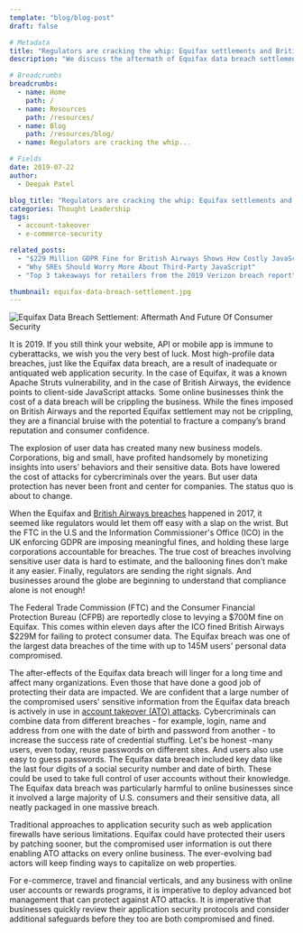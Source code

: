 ```yaml
---
template: "blog/blog-post"
draft: false

# Metadata
title: "Regulators are cracking the whip: Equifax settlements and British Airways fines are just the beginning"
description: "We discuss the aftermath of Equifax data breach settlement, how the regulators are giving the right signals and how the security posture of organizations needs to evolve to protect from similar account takeover attacks in future."

# Breadcrumbs
breadcrumbs:
  - name: Home
    path: /
  - name: Resources
    path: /resources/
  - name: Blog
    path: /resources/blog/
  - name: Regulators are cracking the whip...

# Fields
date: 2019-07-22
author:
  - Deepak Patel

blog_title: "Regulators are cracking the whip: Equifax settlements and British Airways fines are just the beginning"
categories: Thought Leadership
tags:
  - account-takeover
  - e-commerce-security

related_posts:
  - "$229 Million GDPR Fine for British Airways Shows How Costly JavaScript Attacks Can Be"
  - "Why SREs Should Worry More About Third-Party JavaScript"
  - "Top 3 takeaways for retailers from the 2019 Verizon breach report"

thumbnail: equifax-data-breach-settlement.jpg
---
```


![Equifax Data Breach Settlement: Aftermath And Future Of Consumer Security](/assets/images/blog/equifax-data-breach-settlement.jpg)<br>

It is 2019. If you still think your website, API or mobile app is immune to cyberattacks, we wish you the very best of luck. Most high-profile data breaches, just like the Equifax data breach, are a result of inadequate or antiquated web application security. In the case of Equifax, it was a known Apache Struts vulnerability, and in the case of British Airways, the evidence points to client-side JavaScript attacks. Some online businesses think the cost of a data breach will be crippling the business. While the fines imposed on British Airways and the reported Equifax settlement may not be crippling, they are a financial bruise with the potential to fracture a company’s brand reputation and consumer confidence.

The explosion of user data has created many new business models. Corporations, big and small, have profited handsomely by monetizing insights into users’ behaviors and their sensitive data. Bots have lowered the cost of attacks for cybercriminals over the years. But user data protection has never been front and center for companies. The status quo is about to change.

When the Equifax and [British Airways breaches](/blog/british-airways-costly-javascript-attack/) happened in 2017, it seemed like regulators would let them off easy with a slap on the wrist. But the FTC in the U.S and the Information Commissioner's Office (ICO) in the UK enforcing GDPR are imposing meaningful fines, and holding these large corporations accountable for breaches. The true cost of breaches involving sensitive user data is hard to estimate, and the ballooning fines don’t make it any easier. Finally, regulators are sending the right signals. And businesses around the globe are beginning to understand that compliance alone is not enough!

The Federal Trade Commission (FTC) and the Consumer Financial Protection Bureau (CFPB) are reportedly close to levying a $700M fine on Equifax. This comes within eleven days after the ICO fined British Airways $229M for failing to protect consumer data. The Equifax breach was one of the largest data breaches of the time with up to 145M users' personal data compromised.

The after-effects of the Equifax data breach will linger for a long time and affect many organizations. Even those that have done a good job of protecting their data are impacted. We are confident that a large number of the compromised users' sensitive information from the Equifax data breach is actively in use in [account takeover (ATO) attacks](https://www.brighttalk.com/webinar/account-takeover-attacks-are-on-the-rise/). Cybercriminals can combine data from different breaches - for example, login, name and address from one with the date of birth and password from another - to increase the success rate of credential stuffing. Let's be honest -many users, even today, reuse passwords on different sites. And users also use easy to guess passwords. The Equifax data breach included key data like the last four digits of a social security number and date of birth. These could be used to take full control of user accounts without their knowledge. The Equifax data breach was particularly harmful to online businesses since it involved a large majority of U.S. consumers and their sensitive data, all neatly packaged in one massive breach.

Traditional approaches to application security such as web application firewalls have serious limitations. Equifax could have protected their users by patching sooner, but the compromised user information is out there enabling ATO attacks on every online business. The ever-evolving bad actors will keep finding ways to capitalize on web properties.

For e-commerce, travel and financial verticals, and any business with online user accounts or rewards programs, it is imperative to deploy advanced bot management that can protect against ATO attacks. It is imperative that businesses quickly review their application security protocols and consider additional safeguards before they too are both compromised and fined.
